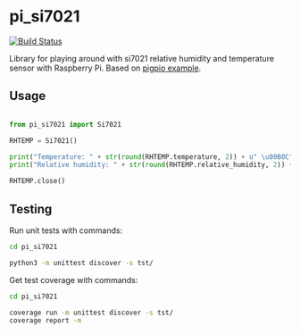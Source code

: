 # pi_si7021
[![Build Status](https://travis-ci.org/kangasta/pi_si7021.svg?branch=master)](https://travis-ci.org/kangasta/pi_si7021)

Library for playing around with si7021 relative humidity and temperature sensor with Raspberry Pi. Based on [pigpio example](http://abyz.me.uk/rpi/pigpio/examples.html#Python_Si7021_py).

## Usage

```python

from pi_si7021 import Si7021

RHTEMP = Si7021()

print("Temperature: " + str(round(RHTEMP.temperature, 2)) + u" \u00B0C")
print("Relative humidity: " + str(round(RHTEMP.relative_humidity, 2)) + " %")

RHTEMP.close()

```

## Testing

Run unit tests with commands:

```bash
cd pi_si7021

python3 -m unittest discover -s tst/
```

Get test coverage with commands:
```bash
cd pi_si7021

coverage run -m unittest discover -s tst/
coverage report -m
```
